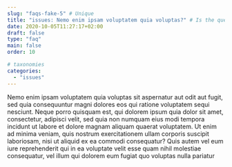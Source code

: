 ```yaml
---
slug: "faqs-fake-5" # Unique
title: "issues: Nemo enim ipsam voluptatem quia voluptas?" # Is the question
date: 2020-10-05T11:27:17+02:00
draft: false
type: "faq"
main: false
order: 10

# taxonomies
categories:
  - "issues"
---
```


Nemo enim ipsam voluptatem quia voluptas sit aspernatur aut odit aut fugit, sed quia consequuntur magni dolores eos qui ratione voluptatem sequi nesciunt. Neque porro quisquam est, qui dolorem ipsum quia dolor sit amet, consectetur, adipisci velit, sed quia non numquam eius modi tempora incidunt ut labore et dolore magnam aliquam quaerat voluptatem. Ut enim ad minima veniam, quis nostrum exercitationem ullam corporis suscipit laboriosam, nisi ut aliquid ex ea commodi consequatur? Quis autem vel eum iure reprehenderit qui in ea voluptate velit esse quam nihil molestiae consequatur, vel illum qui dolorem eum fugiat quo voluptas nulla pariatur